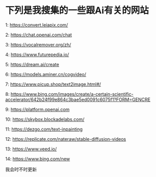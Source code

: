 # 下列是我搜集的一些跟Ai有关的网站

1: https://convert.leiapix.com/

2: https://chat.openai.com/chat

3: https://vocalremover.org/zh/

4: https://www.futurepedia.io/

5: https://dream.ai/create

6: https://models.aminer.cn/cogvideo/

7: https://www.picup.shop/text2image.html#/

8: https://www.bing.com/images/create/a-certain-scientific-accelerator/642b24f99e864c3bae5ed0091c6075f1?FORM=GENCRE

9: https://platform.openai.com

10: https://skybox.blockadelabs.com/

11: https://dezgo.com/text-inpainting

12: https://replicate.com/nateraw/stable-diffusion-videos

13: https://www.veed.io/

14: https://www.bing.com/new

我会时不时更新
